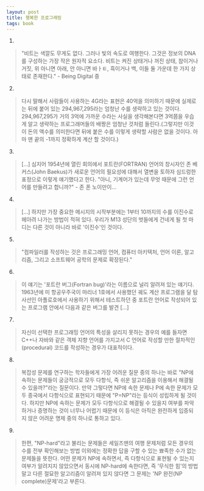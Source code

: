 ```yaml
---
layout: post
title: 행복한 프로그래밍
tags: book
---
```


1. 
> "비트는 색깔도 무게도 없다. 그러나 빛의 속도로 여행한다. 그것은 정보의 DNA를 구성하는 가장 작은 원자적 요소다. 비트는 켜진 상태거나 꺼진 상태, 참이거나 거짓, 위 아니면 아래, 안 아니면 바ㅏㅌ, 흑이거나 백, 이들 둘 가운데 한 가지 상태로 존재한다." - Being Digital 중

2. 
> 다시 말해서 사람들이 사용하는 4G라는 표현은 40억을 의미하기 때문에 실제로는 뒤에 붙어 있는 294,967,295라는 엄청난 수를 생략하고 있는 것이다.  294,967,295가 거의 3억에 가까운 수라는 사실을 생각해본다면 3억쯤을 우습게 알고 생략하는 프로그래머들의 배짱은 엄청난 것처럼 들린다.(그렇지만 이것이 돈의 액수를 의미한다면 뒤에 붙은 수를 이렇게 생략할 사람은 없을 것이다. 아마 맨 끝의 -1까지 정확하게 계산 할 것이다.)

3. 
> [...] 심지어 1954년에 열린 회의에서 포트란(FORTRAN) 언어의 창시자인 존 베커스(John Baekus)가 새로운 언어의 필요성에 대해서 열변을 토하자 심드렁한 표정으로 이렇게 얘기했다고 한다. "아니, 기계어가 있는데 무엇 때문에 그런 언어를 만들려고 합니까?" - 존 폰 노이만이...

4. 
> [...] 하지만 가장 중요한 메시지의 시작부분에는 1부터 10까지의 수를 이진수로 헤아려 나가는 방법이 적혀 있다. 우리가 M13 성단의 벗들에게 건네게 될 첫 마디는 다른 것이 아니라 바로 '이진수'인 것이다.

5. 
> "컴파일러를 작성하는 것은 프로그래밍 언어, 컴퓨터 아키텍처, 언어 이론, 알고리즘, 그리고 소프트웨어 공학의 문제로 확장된다."

6. 
> 이 얘기는 '포트란 버그(Fortran bug)'라는 이름으로 널리 알려져 있는 얘기다. 1963년에 미 항공우주국이 마리너 1호에서 사용했던 궤도 계산 프로그램을 달 탐사선인 아폴로호에서 사용하기 위해서 테스트하던 중 포트란 언어로 작성되어 있는 프로그램 안에서 다음과 같은 버그를 발견 [...]

7. 
> 자신이 선택한 프로그래밍 언어의 특성을 살리지 못하는 경우의 예를 들자면 C++나 자바와 같은 객체 지향 언어를 가지고서 C 언어로 작성할 만한 절차적인(procedural) 코드를 작성하는 경우가 대표적이다.

8. 
> 복잡성 문제를 연구하는 학자들에게 가장 어려운 질문 중의 하나는 바로 "NP에 속하는 문제들이 궁긍적으로 모두 다항식, 즉 쉬운 알고리즘을 이용해서 해결될 수 있을까?"라는 질문이다. 만약 그렇다면 NP에 속한 문제나 P에 속한 문제가 모두 종국에서 다항식으로 표현되기 때문에 "P=NP"라는 등식이 성립하게 될 것이다. 하지만 NP에 속하는 문제가 모두 다항식으로 해결될 수 있을지 여부를 파악하거나 증명하는 것이 너무나 어렵기 때문에 이 등식은 아직은 완전하게 입증되지 않은 어려운 명제 중의 하나로 통하고 있다.

9. 
> 한편, "NP-hard"라고 불리는 문제들은 세일즈맨의 여행 문제처럼 모든 경우의 수를 전부 확인해보는 방법 이외에는 정확한 답을 구할 수 있는 뾰족한 수가 없는 문제들을 뜻한다. 어떤 문제가 NP에 속하면서, 즉 다항식으로 표현될 수 있는지 여부가 알려지지 않았으면서 동시에 NP-hard에 속한다면, 즉 '무식한 힘'의 방법말고 다른 절묘한 알고리즘이 알려져 있지 않다면 그 문제는 'NP 완전(NP complete)문제'라고 부른다.

